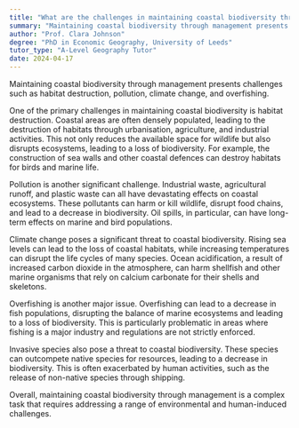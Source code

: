 ```yaml
---
title: "What are the challenges in maintaining coastal biodiversity through management?"
summary: "Maintaining coastal biodiversity through management presents challenges such as habitat destruction, pollution, climate change, and overfishing."
author: "Prof. Clara Johnson"
degree: "PhD in Economic Geography, University of Leeds"
tutor_type: "A-Level Geography Tutor"
date: 2024-04-17
---
```


Maintaining coastal biodiversity through management presents challenges such as habitat destruction, pollution, climate change, and overfishing.

One of the primary challenges in maintaining coastal biodiversity is habitat destruction. Coastal areas are often densely populated, leading to the destruction of habitats through urbanisation, agriculture, and industrial activities. This not only reduces the available space for wildlife but also disrupts ecosystems, leading to a loss of biodiversity. For example, the construction of sea walls and other coastal defences can destroy habitats for birds and marine life.

Pollution is another significant challenge. Industrial waste, agricultural runoff, and plastic waste can all have devastating effects on coastal ecosystems. These pollutants can harm or kill wildlife, disrupt food chains, and lead to a decrease in biodiversity. Oil spills, in particular, can have long-term effects on marine and bird populations.

Climate change poses a significant threat to coastal biodiversity. Rising sea levels can lead to the loss of coastal habitats, while increasing temperatures can disrupt the life cycles of many species. Ocean acidification, a result of increased carbon dioxide in the atmosphere, can harm shellfish and other marine organisms that rely on calcium carbonate for their shells and skeletons.

Overfishing is another major issue. Overfishing can lead to a decrease in fish populations, disrupting the balance of marine ecosystems and leading to a loss of biodiversity. This is particularly problematic in areas where fishing is a major industry and regulations are not strictly enforced.

Invasive species also pose a threat to coastal biodiversity. These species can outcompete native species for resources, leading to a decrease in biodiversity. This is often exacerbated by human activities, such as the release of non-native species through shipping.

Overall, maintaining coastal biodiversity through management is a complex task that requires addressing a range of environmental and human-induced challenges.
    